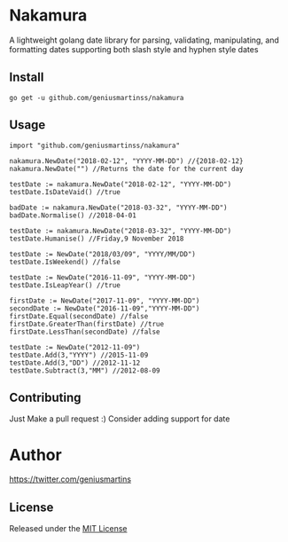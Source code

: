 # Nakamura
A lightweight golang date library for parsing, validating, manipulating, and formatting dates
supporting both slash style and hyphen style dates
## Install
```
go get -u github.com/geniusmartinss/nakamura
```
## Usage
```
import "github.com/geniusmartinss/nakamura"

nakamura.NewDate("2018-02-12", "YYYY-MM-DD") //{2018-02-12}
nakamura.NewDate("") //Returns the date for the current day

testDate := nakamura.NewDate("2018-02-12", "YYYY-MM-DD")
testDate.IsDateVaid() //true

badDate := nakamura.NewDate("2018-03-32", "YYYY-MM-DD")
badDate.Normalise() //2018-04-01

testDate := nakamura.NewDate("2018-03-32", "YYYY-MM-DD")
testDate.Humanise() //Friday,9 November 2018

testDate := NewDate("2018/03/09", "YYYY/MM/DD")
testDate.IsWeekend() //false

testDate := NewDate("2016-11-09", "YYYY-MM-DD")
testDate.IsLeapYear() //true

firstDate := NewDate("2017-11-09", "YYYY-MM-DD")
secondDate := NewDate("2016-11-09","YYYY-MM-DD")
firstDate.Equal(secondDate) //false
firstDate.GreaterThan(firstDate) //true
firstDate.LessThan(secondDate) //false

testDate := NewDate("2012-11-09")
testDate.Add(3,"YYYY") //2015-11-09
testDate.Add(3,"DD") //2012-11-12
testDate.Subtract(3,"MM") //2012-08-09
```

## Contributing
Just Make a pull request :) Consider adding support for date

# Author
https://twitter.com/geniusmartins

## License
Released under the <a href ="http://www.opensource.org/licenses/MIT">MIT License</a>